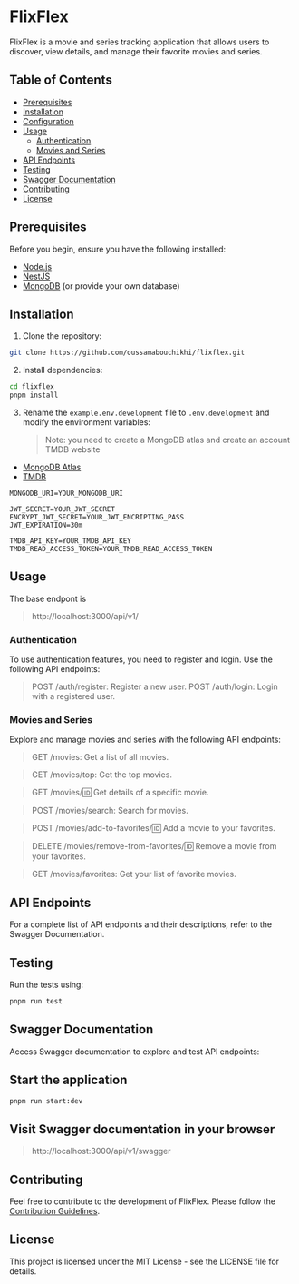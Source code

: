 # FlixFlex

FlixFlex is a movie and series tracking application that allows users to discover, view details, and manage their favorite movies and series.

## Table of Contents

- [Prerequisites](#prerequisites)
- [Installation](#installation)
- [Configuration](#configuration)
- [Usage](#usage)
  - [Authentication](#authentication)
  - [Movies and Series](#movies-and-series)
- [API Endpoints](#api-endpoints)
- [Testing](#testing)
- [Swagger Documentation](#swagger-documentation)
- [Contributing](#contributing)
- [License](#license)

## Prerequisites

Before you begin, ensure you have the following installed:

- [Node.js](https://nodejs.org/)
- [NestJS](https://nestjs.com/)
- [MongoDB](https://www.mongodb.com/) (or provide your own database)

## Installation

1. Clone the repository:

```bash
git clone https://github.com/oussamabouchikhi/flixflex.git
```

2. Install dependencies:

```bash
cd flixflex
pnpm install
```

3. Rename the `example.env.development` file to `.env.development` and modify the environment variables:
   > Note: you need to create a MongoDB atlas and create an account TMDB website

- [MongoDB Atlas](https://www.mongodb.com/atlas/database)
- [TMDB](https://www.themoviedb.org/)

```env
MONGODB_URI=YOUR_MONGODB_URI

JWT_SECRET=YOUR_JWT_SECRET
ENCRYPT_JWT_SECRET=YOUR_JWT_ENCRIPTING_PASS
JWT_EXPIRATION=30m

TMDB_API_KEY=YOUR_TMDB_API_KEY
TMDB_READ_ACCESS_TOKEN=YOUR_TMDB_READ_ACCESS_TOKEN
```

## Usage

The base endpont is

> http://localhost:3000/api/v1/

### Authentication

To use authentication features, you need to register and login. Use the following API endpoints:

> POST /auth/register: Register a new user.
> POST /auth/login: Login with a registered user.

### Movies and Series

Explore and manage movies and series with the following API endpoints:

> GET /movies: Get a list of all movies.

> GET /movies/top: Get the top movies.

> GET /movies/:id: Get details of a specific movie.

> POST /movies/search: Search for movies.

> POST /movies/add-to-favorites/:id: Add a movie to your favorites.

> DELETE /movies/remove-from-favorites/:id: Remove a movie from your favorites.

> GET /movies/favorites: Get your list of favorite movies.

## API Endpoints

For a complete list of API endpoints and their descriptions, refer to the Swagger Documentation.

## Testing

Run the tests using:

```bash
pnpm run test
```

## Swagger Documentation

Access Swagger documentation to explore and test API endpoints:

## Start the application

```bash
pnpm run start:dev
```

## Visit Swagger documentation in your browser

> http://localhost:3000/api/v1/swagger

## Contributing

Feel free to contribute to the development of FlixFlex. Please follow the [Contribution Guidelines](/CONTRIBUTING.md).

## License

This project is licensed under the MIT License - see the LICENSE file for details.
